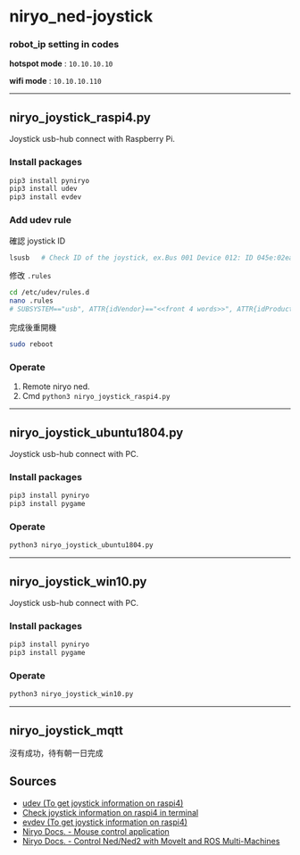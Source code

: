 # niryo_ned-joystick

### robot_ip setting in codes
**hotspot mode** : `10.10.10.10`

**wifi mode** : `10.10.10.110`

---

## niryo_joystick_raspi4.py
Joystick usb-hub connect with Raspberry Pi.

### Install packages
```bash
pip3 install pyniryo
pip3 install udev
pip3 install evdev
```

### Add udev rule
確認 joystick ID
```bash
lsusb   # Check ID of the joystick, ex.Bus 001 Device 012: ID 045e:02ea Microsoft Corp. 
```

修改 `.rules`
```bash
cd /etc/udev/rules.d
nano .rules
# SUBSYSTEM=="usb", ATTR{idVendor}=="<<front 4 words>>", ATTR{idProduct}=="<<last 4 words>>", MODE="0666"
```

完成後重開機
```bash
sudo reboot
```

### Operate 
1. Remote niryo ned.
2. Cmd `python3 niryo_joystick_raspi4.py`

---

## niryo_joystick_ubuntu1804.py
Joystick usb-hub connect with PC.

### Install packages
```bash
pip3 install pyniryo
pip3 install pygame
```

### Operate
```bash
python3 niryo_joystick_ubuntu1804.py
```

---

## niryo_joystick_win10.py
Joystick usb-hub connect with PC.

### Install packages
```bash
pip3 install pyniryo
pip3 install pygame
```

### Operate
```bash
python3 niryo_joystick_win10.py
```

---
## niryo_joystick_mqtt
沒有成功，待有朝一日完成

## Sources
* [udev (To get joystick information on raspi4)](https://www.reddit.com/r/VFIO/comments/ae8jb8/evdev_permission_denied_on_devinputevent13/)
* [Check joystick information on raspi4 in terminal](https://linuxhint.com/connect-xbox-controller-raspberry-pi/)
* [evdev (To get joystick information on raspi4)](https://python-evdev.readthedocs.io/en/latest/)
* [Niryo Docs. - Mouse control application](https://docs.niryo.com/applications/ned/v1.0.3/en/source/examples/control_ned_mouse.html)
* [Niryo Docs. - Control Ned/Ned2 with MoveIt and ROS Multi-Machines](https://docs.niryo.com/applications/ned/v1.0.3/en/source/tutorials/moveit_multimachines.html)





